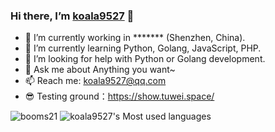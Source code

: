 ### Hi there, I’m [koala9527](https://github.com/koala9527) 👋


- 🔭 I’m currently working in ******* (Shenzhen, China).
- 🌱 I’m currently learning Python, Golang, JavaScript, PHP.
- 🤔 I’m looking for help with Python or Golang development.
- 💬 Ask me about Anything you want~
- 📫 Reach me: koala9527@qq.com
- 😎 Testing ground：https://show.tuwei.space/

![booms21](https://github-readme-stats.vercel.app/api?username=koala9527&show_icons=true&include_all_commits=true?count_private=true?include_all_commits=true&theme=vue)
![koala9527's Most used languages](https://github-readme-stats.vercel.app/api/top-langs/?username=koala9527&layout=compact&hide_border=true&langs_count=10)
